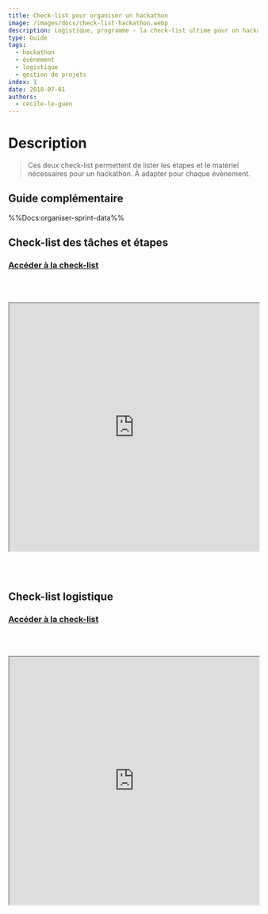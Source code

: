 ```yaml
---
title: Check-list pour organiser un hackathon
image: /images/docs/check-list-hackathon.webp
description: Logistique, programme - la check-list ultime pour un hackathon réussi
type: Guide
tags:
  - hackathon
  - évènement
  - logistique
  - gestion de projets
index: 1
date: 2018-07-01
authors:
  - cecile-le-guen
--- 
```


# Description

> Ces deux check-list permettent de lister les étapes et le matériel nécessaires pour un hackathon. À adapter pour chaque évènement.

## Guide complémentaire

%%Docs:organiser-sprint-data%%

## Check-list des tâches et étapes

### [Accéder à la check-list](https://docs.google.com/spreadsheets/u/1/d/1FR8nTa9c78_P_x_rUG4RW-bV2GaoRZxtzKhNcXlu0kc/preview#gid=0)

<br></br>

<div class="responsiveIframe">
  <iframe
    width="100%"
    height="500"
    src="https://docs.google.com/spreadsheets/u/1/d/1FR8nTa9c78_P_x_rUG4RW-bV2GaoRZxtzKhNcXlu0kc/preview#gid=0">
  </iframe>
</div>

<br></br>

## Check-list logistique

### [Accéder à la check-list](https://docs.google.com/spreadsheets/u/1/d/1qv48mIpMxXZy6ykNvIqMsoLYgIqlXQWVTI1EQlMfT0s/preview#gid=0)

<br></br>

<div class="responsiveIframe">
  <iframe
    width="100%"
    height="500"
    src="https://docs.google.com/spreadsheets/u/1/d/1qv48mIpMxXZy6ykNvIqMsoLYgIqlXQWVTI1EQlMfT0s/preview#gid=0">
  </iframe>
</div>

